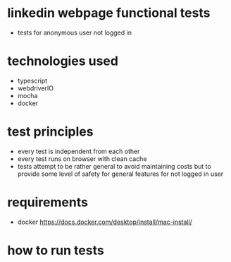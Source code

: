 # linkedin webpage functional tests
- tests for anonymous user not logged in

# technologies used
- typescript
- webdriverIO
- mocha
- docker

# test principles
- every test is independent from each other
- every test runs on browser with clean cache
- tests attempt to be rather general to avoid maintaining costs 
    but to provide some level of safety for general features
    for not logged in user


# requirements
- docker https://docs.docker.com/desktop/install/mac-install/

# how to run tests
